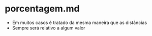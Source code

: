 
# porcentagem.md

* Em muitos casos é tratado da mesma maneira que as distâncias <lenght>
* Sempre será relativo a algum valor